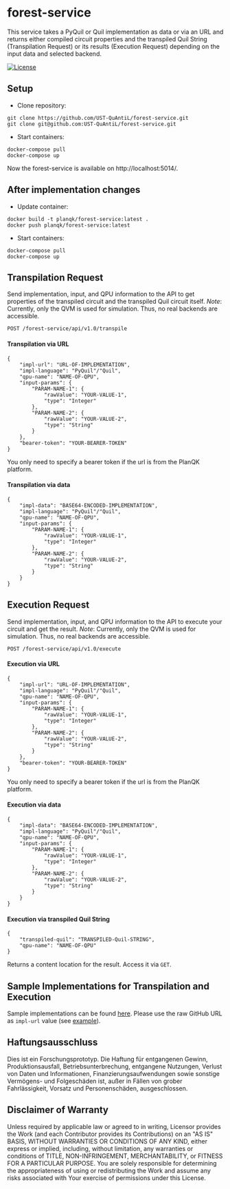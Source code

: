 # forest-service

This service takes a PyQuil or Quil implementation as data or via an URL and returns either compiled circuit properties and the transpiled Quil String (Transpilation Request) or its results (Execution Request) depending on the input data and selected backend.


[![License](https://img.shields.io/badge/License-Apache%202.0-blue.svg)](https://opensource.org/licenses/Apache-2.0)

## Setup
* Clone repository:
```
git clone https://github.com/UST-QuAntiL/forest-service.git 
git clone git@github.com:UST-QuAntiL/forest-service.git
```

* Start containers:
```
docker-compose pull
docker-compose up
```

Now the forest-service is available on http://localhost:5014/.

## After implementation changes
* Update container:
```
docker build -t planqk/forest-service:latest .
docker push planqk/forest-service:latest
```

* Start containers:
```
docker-compose pull
docker-compose up
```

## Transpilation Request
Send implementation, input, and QPU information to the API to get properties of the transpiled circuit and the transpiled Quil circuit itself.
*Note*: Currently, only the QVM is used for simulation. Thus, no real backends are accessible.

`POST /forest-service/api/v1.0/transpile`  

#### Transpilation via URL
```
{  
    "impl-url": "URL-OF-IMPLEMENTATION",
    "impl-language": "PyQuil"/"Quil",
    "qpu-name": "NAME-OF-QPU",
    "input-params": {
        "PARAM-NAME-1": {
            "rawValue": "YOUR-VALUE-1",
            "type": "Integer"
        },
        "PARAM-NAME-2": {
            "rawValue": "YOUR-VALUE-2",
            "type": "String"
        }
    },
    "bearer-token": "YOUR-BEARER-TOKEN"
}
```

You only need to specify a bearer token if the url is from the PlanQK platform.
#### Transpilation via data
```
{  
    "impl-data": "BASE64-ENCODED-IMPLEMENTATION",
    "impl-language": "PyQuil"/"Quil",
    "qpu-name": "NAME-OF-QPU",
    "input-params": {
        "PARAM-NAME-1": {
            "rawValue": "YOUR-VALUE-1",
            "type": "Integer"
        },
        "PARAM-NAME-2": {
            "rawValue": "YOUR-VALUE-2",
            "type": "String"
        }
    }
}
```

## Execution Request
Send implementation, input, and QPU information to the API to execute your circuit and get the result.
*Note*: Currently, only the QVM is used for simulation. Thus, no real backends are accessible.

`POST /forest-service/api/v1.0/execute`  
#### Execution via URL
```
{  
    "impl-url": "URL-OF-IMPLEMENTATION",
    "impl-language": "PyQuil"/"Quil",
    "qpu-name": "NAME-OF-QPU",
    "input-params": {
        "PARAM-NAME-1": {
            "rawValue": "YOUR-VALUE-1",
            "type": "Integer"
        },
        "PARAM-NAME-2": {
            "rawValue": "YOUR-VALUE-2",
            "type": "String"
        }
    },
    "bearer-token": "YOUR-BEARER-TOKEN"
}
```
You only need to specify a bearer token if the url is from the PlanQK platform.

#### Execution via data
```
{  
    "impl-data": "BASE64-ENCODED-IMPLEMENTATION",
    "impl-language": "PyQuil"/"Quil",
    "qpu-name": "NAME-OF-QPU",
    "input-params": {
        "PARAM-NAME-1": {
            "rawValue": "YOUR-VALUE-1",
            "type": "Integer"
        },
        "PARAM-NAME-2": {
            "rawValue": "YOUR-VALUE-2",
            "type": "String"
        }
    }
}
```
#### Execution via transpiled Quil String
```
{  
    "transpiled-quil": "TRANSPILED-Quil-STRING",
    "qpu-name": "NAME-OF-QPU"
}
```

Returns a content location for the result. Access it via `GET`.

## Sample Implementations for Transpilation and Execution
Sample implementations can be found [here](https://github.com/UST-QuAntiL/nisq-analyzer-content/tree/master/compiler-selection/Shor).
Please use the raw GitHub URL as `impl-url` value (see [example](https://raw.githubusercontent.com/UST-QuAntiL/nisq-analyzer-content/master/compiler-selection/Shor/shor-fix-15-quil.quil)).

## Haftungsausschluss

Dies ist ein Forschungsprototyp.
Die Haftung für entgangenen Gewinn, Produktionsausfall, Betriebsunterbrechung, entgangene Nutzungen, Verlust von Daten und Informationen, Finanzierungsaufwendungen sowie sonstige Vermögens- und Folgeschäden ist, außer in Fällen von grober Fahrlässigkeit, Vorsatz und Personenschäden, ausgeschlossen.

## Disclaimer of Warranty

Unless required by applicable law or agreed to in writing, Licensor provides the Work (and each Contributor provides its Contributions) on an "AS IS" BASIS, WITHOUT WARRANTIES OR CONDITIONS OF ANY KIND, either express or implied, including, without limitation, any warranties or conditions of TITLE, NON-INFRINGEMENT, MERCHANTABILITY, or FITNESS FOR A PARTICULAR PURPOSE.
You are solely responsible for determining the appropriateness of using or redistributing the Work and assume any risks associated with Your exercise of permissions under this License.
